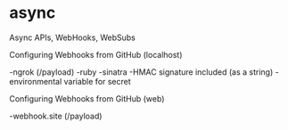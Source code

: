 # async
Async APIs, WebHooks, WebSubs

Configuring Webhooks from GitHub (localhost)

-ngrok (/payload)
-ruby
-sinatra
-HMAC signature included (as a string)
-environmental variable for secret

Configuring Webhooks from GitHub (web)

-webhook.site (/payload)
